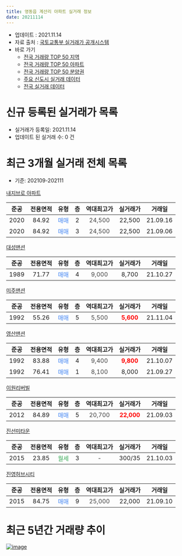 ```yaml
---
title: 영동읍 계산리 아파트 실거래 정보
date: 20211114
---
```


* 업데이트 : 2021.11.14
* 자료 출처 : [국토교통부 실거래가 공개시스템](http://rt.molit.go.kr)
* 바로 가기
    * [전국 거래량 TOP 50 지역](https://apt-info.github.io/apt-trade-info/tr)
    * [전국 거래량 TOP 50 아파트](https://apt-info.github.io/apt-trade-info/ta)
    * [전국 거래량 TOP 50 분양권](https://apt-info.github.io/apt-trade-info/tb)
    * [주요 신도시 실거래 데이터](https://apt-info.github.io/apt-trade-info/newtown)
    * [전국 실거래 데이터](https://apt-info.github.io/apt-trade-info/all)



<script async src="https://pagead2.googlesyndication.com/pagead/js/adsbygoogle.js"></script>
<!-- 기본광고 -->
<ins class="adsbygoogle"
     style="display:block"
     data-ad-client="ca-pub-1142216861245946"
     data-ad-slot="4805727019"
     data-ad-format="auto"
     data-full-width-responsive="true"></ins>
<script>
     (adsbygoogle = window.adsbygoogle || []).push({});
</script>


# 신규 등록된 실거래가 목록

* 실거래가 등록일: 2021.11.14
* 업데이트 된 실거래 수: 0 건




<script async src="https://pagead2.googlesyndication.com/pagead/js/adsbygoogle.js"></script>
<!-- 기본광고 -->
<ins class="adsbygoogle"
     style="display:block"
     data-ad-client="ca-pub-1142216861245946"
     data-ad-slot="4805727019"
     data-ad-format="auto"
     data-full-width-responsive="true"></ins>
<script>
     (adsbygoogle = window.adsbygoogle || []).push({});
</script>


# 최근 3개월 실거래 전체 목록
* 기준: 202109-202111


[내지브로 아파트](https://search.naver.com/search.naver?query=%EB%82%B4%EC%A7%80%EB%B8%8C%EB%A1%9C+%EC%95%84%ED%8C%8C%ED%8A%B8)

|준공|전용면적|유형|층|역대최고가|실거래가|거래일|
|:---:|:---:|:---:|:---:|:---:|:---:|:---:|
|2020|84.92|<span style="color:#4285F3">매매</span>|2|<span style="color:#444444">24,500</span>|22,500|21.09.16|
|2020|84.92|<span style="color:#4285F3">매매</span>|3|<span style="color:#444444">24,500</span>|22,500|21.09.06|

[대성맨션](https://search.naver.com/search.naver?query=%EB%8C%80%EC%84%B1%EB%A7%A8%EC%85%98)

|준공|전용면적|유형|층|역대최고가|실거래가|거래일|
|:---:|:---:|:---:|:---:|:---:|:---:|:---:|
|1989|71.77|<span style="color:#4285F3">매매</span>|4|<span style="color:#444444">9,000</span>|8,700|21.10.27|

[미주맨션](https://search.naver.com/search.naver?query=%EB%AF%B8%EC%A3%BC%EB%A7%A8%EC%85%98)

|준공|전용면적|유형|층|역대최고가|실거래가|거래일|
|:---:|:---:|:---:|:---:|:---:|:---:|:---:|
|1992|55.26|<span style="color:#4285F3">매매</span>|5|<span style="color:#444444">5,500</span>|<b><span style="color:#FF0000">5,600</span></b>|21.11.04|

[영산맨션](https://search.naver.com/search.naver?query=%EC%98%81%EC%82%B0%EB%A7%A8%EC%85%98)

|준공|전용면적|유형|층|역대최고가|실거래가|거래일|
|:---:|:---:|:---:|:---:|:---:|:---:|:---:|
|1992|83.88|<span style="color:#4285F3">매매</span>|4|<span style="color:#444444">9,400</span>|<b><span style="color:#FF0000">9,800</span></b>|21.10.07|
|1992|76.41|<span style="color:#4285F3">매매</span>|1|<span style="color:#444444">8,100</span>|8,000|21.09.27|

[이원리버빌](https://search.naver.com/search.naver?query=%EC%9D%B4%EC%9B%90%EB%A6%AC%EB%B2%84%EB%B9%8C)

|준공|전용면적|유형|층|역대최고가|실거래가|거래일|
|:---:|:---:|:---:|:---:|:---:|:---:|:---:|
|2012|84.89|<span style="color:#4285F3">매매</span>|5|<span style="color:#444444">20,700</span>|<b><span style="color:#FF0000">22,000</span></b>|21.09.03|

[진선미타운](https://search.naver.com/search.naver?query=%EC%A7%84%EC%84%A0%EB%AF%B8%ED%83%80%EC%9A%B4)

|준공|전용면적|유형|층|역대최고가|실거래가|거래일|
|:---:|:---:|:---:|:---:|:---:|:---:|:---:|
|2015|23.85|<span style="color:#34A853">월세</span>|3|<span style="color:#444444">-</span>|300/35|21.10.03|

[진영허브시티](https://search.naver.com/search.naver?query=%EC%A7%84%EC%98%81%ED%97%88%EB%B8%8C%EC%8B%9C%ED%8B%B0)

|준공|전용면적|유형|층|역대최고가|실거래가|거래일|
|:---:|:---:|:---:|:---:|:---:|:---:|:---:|
|2015|84.75|<span style="color:#4285F3">매매</span>|9|<span style="color:#444444">25,000</span>|22,000|21.09.10|



<script async src="https://pagead2.googlesyndication.com/pagead/js/adsbygoogle.js"></script>
<!-- 기본광고 -->
<ins class="adsbygoogle"
     style="display:block"
     data-ad-client="ca-pub-1142216861245946"
     data-ad-slot="4805727019"
     data-ad-format="auto"
     data-full-width-responsive="true"></ins>
<script>
     (adsbygoogle = window.adsbygoogle || []).push({});
</script>


# 최근 5년간 거래량 추이


<div style="width:100%;">
    <canvas id="deal_progress" height="200"></canvas>
</div>

<script>
new Chart(document.getElementById("deal_progress"), {
    type: 'line',
    data: {
        labels: ['16.01','16.02','16.03','16.04','16.06','16.07','16.08','16.09','16.10','16.11','16.12','17.01','17.02','17.03','17.04','17.05','17.06','17.07','17.08','17.09','17.10','17.11','17.12','18.01','18.02','18.03','18.04','18.05','18.06','18.07','18.08','18.09','18.10','18.11','18.12','19.01','19.03','19.04','19.05','19.06','19.07','19.09','19.11','19.12','20.01','20.02','20.03','20.04','20.05','20.06','20.07','20.08','20.09','20.10','20.11','20.12','21.01','21.02','21.03','21.04','21.05','21.06','21.07','21.08','21.09','21.10','21.11'],
        datasets: [{
            label: '매매/분양권',
            data: [3,4,5,4,2,1,2,9,1,2,1,4,11,7,3,8,2,5,3,6,4,3,1,4,2,6,0,5,1,1,0,1,3,3,1,2,1,1,1,3,0,0,1,3,1,1,3,2,2,6,5,5,7,4,2,13,1,8,4,7,20,4,3,5,5,2,1],
            borderColor: "rgba(66, 133, 243, 1)",
            backgroundColor: "rgba(66, 133, 243, 0.05)",
            borderWidth: 1,
            pointRadius: 0,
            fill: false,
            lineTension: 0
        },{
            label: '전/월세',
            data: [4,2,5,0,0,1,0,0,1,2,1,0,2,0,2,0,0,1,1,1,1,2,0,3,2,2,2,2,1,1,1,2,2,2,2,1,0,0,0,0,1,1,1,1,1,1,0,1,0,2,1,1,0,1,4,0,2,3,0,2,2,0,0,0,0,1,0],
            borderColor: "rgba(255, 90, 0, 1)",
            backgroundColor: "rgba(255, 90, 0, 0.05)",
            borderWidth: 1,
            pointRadius: 0,
            fill: false,
            lineTension: 0
        },{
            label: '합계',
            data: [7,6,10,4,2,2,2,9,2,4,2,4,13,7,5,8,2,6,4,7,5,5,1,7,4,8,2,7,2,2,1,3,5,5,3,3,1,1,1,3,1,1,2,4,2,2,3,3,2,8,6,6,7,5,6,13,3,11,4,9,22,4,3,5,5,3,1],
            borderColor: "rgba(0, 0, 0, 1)",
            backgroundColor: "rgba(0, 0, 0, 0.03)",
            borderWidth: 0.1,
            pointRadius: 0,
            fill: true,
            lineTension: 0
        }
        ]
    },
    options: {
        responsive: true,
        title: {
            display: false
        },
        tooltips: {
            mode: 'index',
            intersect: false
        },
        hover: {
            mode: 'nearest',
            intersect: true
        },
        scales: {
            xAxes: [{
                display: true,
                scaleLabel: {
                    display: true,
                    labelString: '년/월'
                }
            }],
            yAxes: [{
                display: true,
                ticks: {
                    suggestedMin: 0,
                },
                scaleLabel: {
                    display: true,
                    labelString: '실거래 수'
                }
            }]
        }
    }
});

</script>


[![image](https://apt-info.github.io/images/2020-01-03-apt-trade-info/1024x500.png)](https://play.google.com/store/apps/details?id=com.aptinfo.apttradeinfo)

